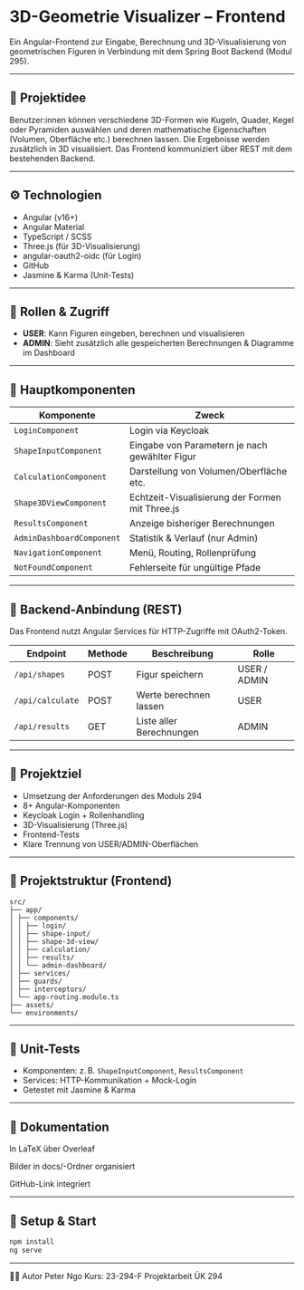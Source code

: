# 3D-Geometrie Visualizer – Frontend

Ein Angular-Frontend zur Eingabe, Berechnung und 3D-Visualisierung von geometrischen Figuren in Verbindung mit dem Spring Boot Backend (Modul 295).

---

## 🧠 Projektidee

Benutzer:innen können verschiedene 3D-Formen wie Kugeln, Quader, Kegel oder Pyramiden auswählen und deren mathematische Eigenschaften (Volumen, Oberfläche etc.) berechnen lassen. Die Ergebnisse werden zusätzlich in 3D visualisiert. Das Frontend kommuniziert über REST mit dem bestehenden Backend.

---

## ⚙️ Technologien

- Angular (v16+)
- Angular Material
- TypeScript / SCSS
- Three.js (für 3D-Visualisierung)
- angular-oauth2-oidc (für Login)
- GitHub
- Jasmine & Karma (Unit-Tests)

---

## 🔐 Rollen & Zugriff

- **USER**: Kann Figuren eingeben, berechnen und visualisieren
- **ADMIN**: Sieht zusätzlich alle gespeicherten Berechnungen & Diagramme im Dashboard

---

## 🧩 Hauptkomponenten

| Komponente               | Zweck                                                         |
|--------------------------|---------------------------------------------------------------|
| `LoginComponent`         | Login via Keycloak                                            |
| `ShapeInputComponent`    | Eingabe von Parametern je nach gewählter Figur                |
| `CalculationComponent`   | Darstellung von Volumen/Oberfläche etc.                       |
| `Shape3DViewComponent`   | Echtzeit-Visualisierung der Formen mit Three.js              |
| `ResultsComponent`       | Anzeige bisheriger Berechnungen                              |
| `AdminDashboardComponent`| Statistik & Verlauf (nur Admin)                              |
| `NavigationComponent`    | Menü, Routing, Rollenprüfung                                 |
| `NotFoundComponent`      | Fehlerseite für ungültige Pfade                              |

---

## 🔗 Backend-Anbindung (REST)

Das Frontend nutzt Angular Services für HTTP-Zugriffe mit OAuth2-Token.

| Endpoint          | Methode   | Beschreibung                             | Rolle         |
|-------------------|-----------|------------------------------------------|---------------|
| `/api/shapes`     | POST      | Figur speichern                          | USER / ADMIN  |
| `/api/calculate`  | POST      | Werte berechnen lassen                   | USER          |
| `/api/results`    | GET       | Liste aller Berechnungen                 | ADMIN         |

---

## 🚀 Projektziel

- Umsetzung der Anforderungen des Moduls 294
- 8+ Angular-Komponenten
- Keycloak Login + Rollenhandling
- 3D-Visualisierung (Three.js)
- Frontend-Tests
- Klare Trennung von USER/ADMIN-Oberflächen

---

## 📂 Projektstruktur (Frontend)
```
src/
├── app/
│ ├── components/
│ │ ├── login/
│ │ ├── shape-input/
│ │ ├── shape-3d-view/
│ │ ├── calculation/
│ │ ├── results/
│ │ └── admin-dashboard/
│ ├── services/
│ ├── guards/
│ ├── interceptors/
│ └── app-routing.module.ts
├── assets/
└── environments/
```

---

## 🧪 Unit-Tests

- Komponenten: z. B. `ShapeInputComponent`, `ResultsComponent`
- Services: HTTP-Kommunikation + Mock-Login
- Getestet mit Jasmine & Karma

---

## 📝 Dokumentation
In LaTeX über Overleaf

Bilder in docs/-Ordner organisiert

GitHub-Link integriert

---

## 🔧 Setup & Start

```bash
npm install
ng serve
````

---

🧑‍💻 Autor
Peter Ngo
Kurs: 23-294-F
Projektarbeit ÜK 294
